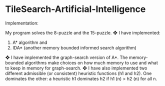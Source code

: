 # TileSearch-Artificial-Intelligence
Implementation:

My program solves the 8-puzzle and the 15-puzzle. 
❖ I have implemented:
1) A* algorithm and 
2) IDA* (another memory bounded informed search algorithm)

❖ I have implemented the graph-search version of A*. The memory-bounded algorithms make choices on how much memory to use and what to keep in memory for graph-search.
❖ I have also implemented two different admissible (or consistent) heuristic functions (h1 and h2). One dominates the other: a heuristic h1 dominates h2 if h1
(n) > h2
(n) for all n.
